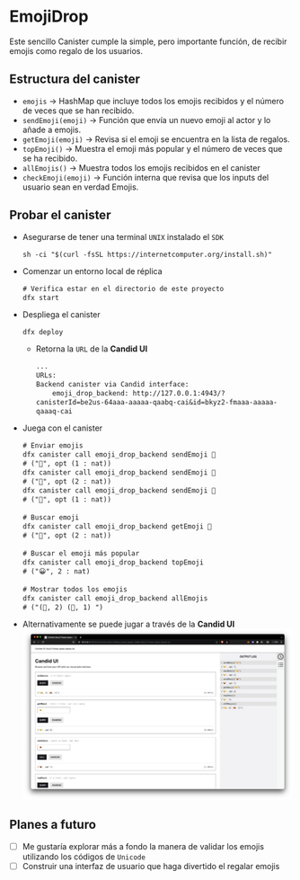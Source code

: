 # EmojiDrop

Este sencillo Canister cumple la simple, pero importante función, de recibir emojis como regalo de los usuarios.

## Estructura del canister

-   `emojis` -> HashMap que incluye todos los emojis recibidos y el número de veces que se han recibido.
-   `sendEmoji(emoji)` -> Función que envía un nuevo emoji al actor y lo añade a emojis.
-   `getEmoji(emoji)` -> Revisa si el emoji se encuentra en la lista de regalos.
-   `topEmoji()` -> Muestra el emoji más popular y el número de veces que se ha recibido.
-   `allEmojis()` -> Muestra todos los emojis recibidos en el canister
-   `checkEmoji(emoji)` -> Función interna que revisa que los inputs del usuario sean en verdad Emojis.

## Probar el canister

-   Asegurarse de tener una terminal `UNIX` instalado el `SDK`

    ```Shell
    sh -ci "$(curl -fsSL https://internetcomputer.org/install.sh)"
    ```

-   Comenzar un entorno local de réplica
    ```Shell
    # Verifica estar en el directorio de este proyecto
    dfx start
    ```
-   Despliega el canister
    ```Shell
    dfx deploy
    ```
    -   Retorna la `URL` de la **Candid UI**
        ```Shell
        ...
        URLs:
        Backend canister via Candid interface:
            emoji_drop_backend: http://127.0.0.1:4943/?canisterId=be2us-64aaa-aaaaa-qaabq-cai&id=bkyz2-fmaaa-aaaaa-qaaaq-cai
        ```
-   Juega con el canister

    ```Shell
    # Enviar emojis
    dfx canister call emoji_drop_backend sendEmoji 🙂
    # ("🙂", opt (1 : nat))
    dfx canister call emoji_drop_backend sendEmoji 🙂
    # ("🙂", opt (2 : nat))
    dfx canister call emoji_drop_backend sendEmoji 🤬
    # ("🤬", opt (1 : nat))

    # Buscar emoji
    dfx canister call emoji_drop_backend getEmoji 🙂
    # ("🙂", opt (2 : nat))

    # Buscar el emoji más popular
    dfx canister call emoji_drop_backend topEmoji
    # ("😀", 2 : nat)

    # Mostrar todos los emojis
    dfx canister call emoji_drop_backend allEmojis
    # ("(🙂, 2) (🤬, 1) ")
    ```

-   Alternativamente se puede jugar a través de la **Candid UI**
    ![Candid UI](./_resources/candid-ui.png)

## Planes a futuro

-   [ ] Me gustaría explorar más a fondo la manera de validar los emojis utilizando los códigos de `Unicode`
-   [ ] Construir una interfaz de usuario que haga divertido el regalar emojis
